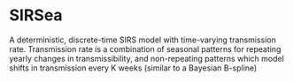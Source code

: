 # SIRSea

A deterministic, discrete-time SIRS model with time-varying transmission rate. 
Transmission rate is a combination of seasonal patterns for repeating yearly changes in transmissibility, and 
non-repeating patterns which model shifts in transmission every K weeks (similar to a Bayesian B-spline)
